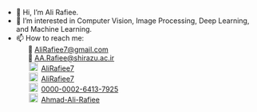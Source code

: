 - 👋 Hi, I’m Ali Rafiee.
- 👀 I’m interested in Computer Vision, Image Processing, Deep Learning, and Machine Learning. 
- 📫 How to reach me: <br />
&nbsp; &nbsp; &nbsp; :email: AliRafiee7@gmail.com <br />
&nbsp; &nbsp; &nbsp; :email: AA.Rafiee@shirazu.ac.ir <br />
&nbsp;&ensp;&emsp;<img width="18" height="18" src="https://upload.wikimedia.org/wikipedia/commons/c/ca/LinkedIn_logo_initials.png">&ensp;[AliRafiee7](https://linkedin.com/in/alirafiee7) <br />
&nbsp;&ensp;&emsp;<img width="18" height="18" src="https://upload.wikimedia.org/wikipedia/commons/c/ca/LinkedIn_logo_initials.png">&ensp;[AliRafiee7](https://github.com/alirafiee7) <br />
&nbsp;&ensp;&emsp;<img width="18" height="18" src="https://upload.wikimedia.org/wikipedia/commons/c/ca/LinkedIn_logo_initials.png">&ensp;[0000-0002-6413-7925](https://orcid.org/0000-0002-6413-7925) <br />
&nbsp;&ensp;&emsp;<img width="18" height="18" src="https://upload.wikimedia.org/wikipedia/commons/c/ca/LinkedIn_logo_initials.png">&ensp;[Ahmad-Ali-Rafiee](https://www.researchgate.net/profile/Ahmad-Ali-Rafiee) <br />


<!--- - 🌱 I’m currently learning ...
- 💞️ I’m looking to collaborate on ... --->

<!---
alirafiee7/alirafiee7 is a ✨ special ✨ repository because its `README.md` (this file) appears on your GitHub profile.
You can click the Preview link to take a look at your changes.
--->
